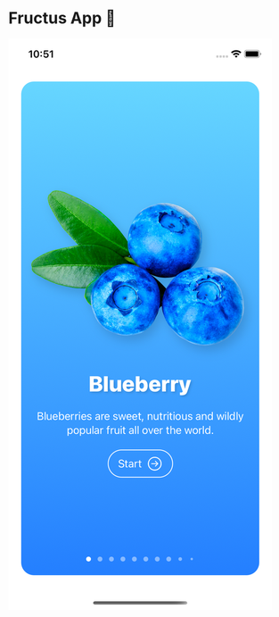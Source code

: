 # Fructus App :apple:

![FRUCTUS-DEMO-1](https://github.com/Alejandrehl/Fructus/blob/main/DEMO-FILES/IPHONE11-1.png)
